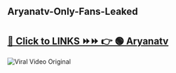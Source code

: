 
 ## Aryanatv-Only-Fans-Leaked

# <h2><a href="https://clipsfans.com/Aryanatv&ref=git">🔗 Click to LINKS ⏩⏩ 👉 🟢 Aryanatv </a></h2>

<a href="https://clipsfans.com/Aryanatv&ref=git" rel="nofollow" data-target="animated-image.originalLink"><img src="https://i.ibb.co.com/xMMVF88/686577567.gif" alt="Viral Video Original" style="max-width: 100%; display: inline-block;" data-target="animated-image.originalImage"></a>
